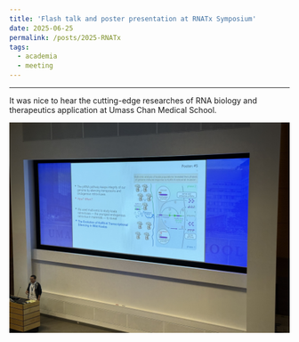 ```yaml
---
title: 'Flash talk and poster presentation at RNATx Symposium'
date: 2025-06-25
permalink: /posts/2025-RNATx
tags:
  - academia
  - meeting
---
```


---

It was nice to hear the cutting-edge researches of RNA biology and therapeutics application at Umass Chan Medical School.

![image](/images/Posts-2025-RNATx-1.jpg)
